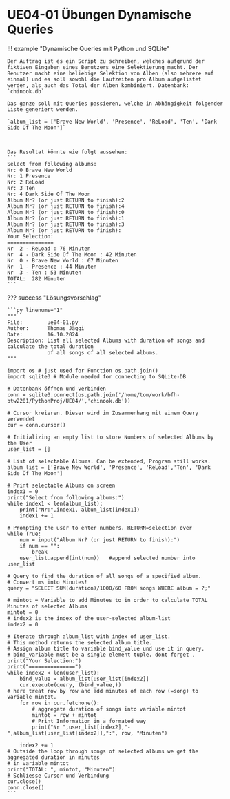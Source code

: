 # UE04-01 Übungen Dynamische Queries



!!! example "Dynamische Queries mit Python und SQLite"

    Der Auftrag ist es ein Script zu schreiben, welches aufgrund der fiktiven Eingaben eines Benutzers eine Selektierung macht. Der Benutzer macht eine beliebige Selektion von Alben (also mehrere auf einmal) und es soll sowohl die Laufzeiten pro Album aufgelistet werden, als auch das Total der Alben kombiniert. Datenbank: `chinook.db`

    Das ganze soll mit Queries passieren, welche in Abhängigkeit folgender Liste generiert werden.

    `album_list = ['Brave New World', 'Presence', 'ReLoad', 'Ten', 'Dark Side Of The Moon']`

    

    Das Resultat könnte wie folgt aussehen:
    ```
    Select from following albums:
    Nr: 0 Brave New World
    Nr: 1 Presence
    Nr: 2 ReLoad
    Nr: 3 Ten
    Nr: 4 Dark Side Of The Moon
    Album Nr? (or just RETURN to finish):2
    Album Nr? (or just RETURN to finish):4
    Album Nr? (or just RETURN to finish):0
    Album Nr? (or just RETURN to finish):1
    Album Nr? (or just RETURN to finish):3
    Album Nr? (or just RETURN to finish):
    Your Selection:
    ===============
    Nr  2 - ReLoad : 76 Minuten
    Nr  4 - Dark Side Of The Moon : 42 Minuten
    Nr  0 - Brave New World : 67 Minuten
    Nr  1 - Presence : 44 Minuten
    Nr  3 - Ten : 53 Minuten
    TOTAL:  282 Minuten
    ```


??? success "Lösungsvorschlag"
    
    ```py linenums="1"
    """
    File:        ue04-01.py
    Author:      Thomas Jäggi
    Date:        16.10.2024
    Description: List all selected Albums with duration of songs and calculate the total duration
                 of all songs of all selected albums.
    """
    
    import os # just used for Function os.path.join() 
    import sqlite3 # Module needed for connecting to SQLite-DB    

    # Datenbank öffnen und verbinden
    conn = sqlite3.connect(os.path.join('/home/tom/work/bfh-btw2201/PythonProj/UE04/','chinook.db'))     

    # Cursor kreieren. Dieser wird im Zusammenhang mit einem Query verwendet
    cur = conn.cursor()     

    # Initializing an empty list to store Numbers of selected Albums by the User
    user_list = []    

    # List of selectable Albums. Can be extended, Program still works.
    album_list = ['Brave New World', 'Presence', 'ReLoad','Ten', 'Dark Side Of The Moon']    

    # Print selectable Albums on screen
    index1 = 0
    print("Select from following albums:")
    while index1 < len(album_list):
        print("Nr:",index1, album_list[index1])   
        index1 += 1    

    # Prompting the user to enter numbers. RETURN=selection over
    while True:
        num = input("Album Nr? (or just RETURN to finish):")
        if num == "":
            break
        user_list.append(int(num))   #append selected number into user_list    

    # Query to find the duration of all songs of a specified album.
    # Convert ms into Minutes!
    query = "SELECT SUM(duration)/1000/60 FROM songs WHERE album = ?;"    

    # mintot = Variable to add Minutes to in order to calculate TOTAL Minutes of selected Albums
    mintot = 0
    # index2 is the index of the user-selected album-list
    index2 = 0    

    # Iterate through album_list with index of user_list.
    # This method returns the selected album title.
    # Assign album title to variable bind_value und use it in query.
    # bind_variable must be a single element tuple. dont forget ,
    print("Your Selection:")
    print("===============")
    while index2 < len(user_list):
        bind_value = album_list[user_list[index2]]
        cur.execute(query, (bind_value,))
    # here treat row by row and add minutes of each row (=song) to variable mintot.
        for row in cur.fetchone():
            # aggregate duration of songs into variable mintot 
            mintot = row + mintot
            # Print Information in a formated way
            print("Nr ",user_list[index2],"-",album_list[user_list[index2]],":", row, "Minuten")        
            
        index2 += 1
    # Outside the loop through songs of selected albums we get the aggregated duration in minutes
    # in variable mintot
    print("TOTAL: ", mintot, "Minuten")
    # Schliesse Cursor und Verbindung
    cur.close() 
    conn.close() 
    ```